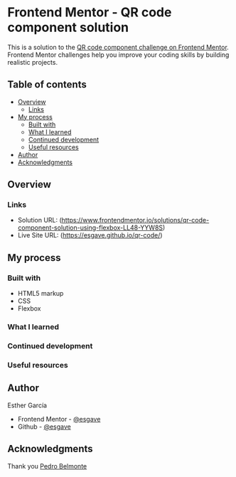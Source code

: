 # Frontend Mentor - QR code component solution

This is a solution to the [QR code component challenge on Frontend Mentor](https://www.frontendmentor.io/challenges/qr-code-component-iux_sIO_H). Frontend Mentor challenges help you improve your coding skills by building realistic projects. 

## Table of contents

- [Overview](#overview)
  - [Links](#links)
- [My process](#my-process)
  - [Built with](#built-with)
  - [What I learned](#what-i-learned)
  - [Continued development](#continued-development)
  - [Useful resources](#useful-resources)
- [Author](#author)
- [Acknowledgments](#acknowledgments)

## Overview

### Links

- Solution URL: (https://www.frontendmentor.io/solutions/qr-code-component-solution-using-flexbox-LL48-YYW8S)
- Live Site URL: (https://esgave.github.io/qr-code/)

## My process

### Built with

- HTML5 markup
- CSS
- Flexbox

### What I learned

### Continued development

### Useful resources

## Author

Esther García 
- Frontend Mentor - [@esgave](https://www.frontendmentor.io/profile/esgave)
- Github - [@esgave](https://github.com/esgave)

## Acknowledgments

Thank you [Pedro Belmonte](https://github.com/pedrobelmonte8)
